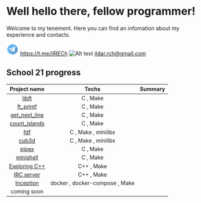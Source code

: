 # Well hello there, fellow programmer!

Welcome to my tenement. Here you can find an infomation about my experience and contacts.

![Alt text](https://github.com/ilRECh/ilRECh/blob/main/Telegram-icon.png) https://t.me/ilRECh
![Alt text]() ildar.rch@gmail.com

## School 21 progress

| Project name | Techs | Summary |
|:---:|:----:|:----:|
|[libft]() | C , Make |  |
|[ft_printf]() | C , Make |  |
|[get_next_line]() | C , Make |  |
|[count_islands]() | C , Make |  |
|[fdf]() | C , Make , minilibx |  |
|[cub3d]() | C , Make , minilibx |  |
|[pipex]() | C , Make |  |
|[minishell]() | C , Make |  |
|[Exploring C++]() | C++ , Make |  |
|[IRC server]() | C++ , Make |  |
|[Inception]() | docker , docker-compose , Make |  |
|coming soon|
